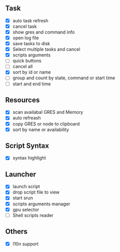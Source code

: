## Task
- [X] auto task refresh
- [X] cancel task
- [X] show gres and command info
- [X] open log file
- [X] save tasks to disk
- [X] Select multiple tasks and cancel
- [X] scripts arguments
- [ ] quick buttons
- [ ] cancel all
- [X] sort by id or name
- [ ] group and count by state, command or start time
- [ ] start and end time
## Resources
- [X] scan availabal GRES and Memory
- [X] auto refreash
- [X] copy GRES or node to clipboard
- [X] sort by name or availability
## Script Syntax
- [X] syntax highlight
## Launcher
- [X] launch script
- [X] drop script file to view
- [X] start srun
- [X] scripts arguments manager
- [X] gpu selector
- [ ] Shell scripts reader
## Others
- [X] l10n support

